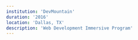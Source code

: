 ```yaml
---
institution: 'DevMountain'
duration: '2016'
location: 'Dallas, TX'
description: 'Web Development Immersive Program'
---
```

